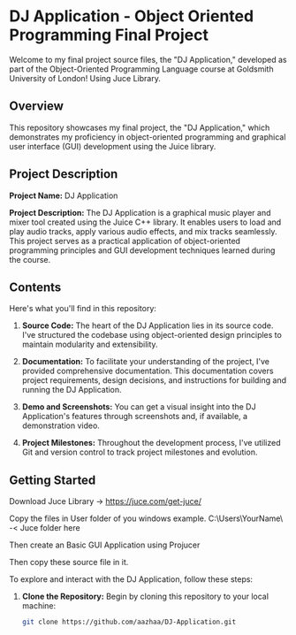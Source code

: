 # DJ Application - Object Oriented Programming Final Project

Welcome to my final project source files, the "DJ Application," developed as part of the Object-Oriented Programming Language course at Goldsmith University of London! Using Juce Library.

## Overview

This repository showcases my final project, the "DJ Application," which demonstrates my proficiency in object-oriented programming and graphical user interface (GUI) development using the Juice library.

## Project Description

**Project Name:** DJ Application

**Project Description:** The DJ Application is a graphical music player and mixer tool created using the Juice C++ library. It enables users to load and play audio tracks, apply various audio effects, and mix tracks seamlessly. This project serves as a practical application of object-oriented programming principles and GUI development techniques learned during the course.

## Contents

Here's what you'll find in this repository:

1. **Source Code:** The heart of the DJ Application lies in its source code. I've structured the codebase using object-oriented design principles to maintain modularity and extensibility.

2. **Documentation:** To facilitate your understanding of the project, I've provided comprehensive documentation. This documentation covers project requirements, design decisions, and instructions for building and running the DJ Application.

3. **Demo and Screenshots:** You can get a visual insight into the DJ Application's features through screenshots and, if available, a demonstration video.

4. **Project Milestones:** Throughout the development process, I've utilized Git and version control to track project milestones and evolution.

## Getting Started

Download Juce Library -> https://juce.com/get-juce/

Copy the files in User folder of you windows example. C:\Users\YourName\ -< Juce folder here

Then create an Basic GUI Application using Projucer

Then copy these source file in it.

To explore and interact with the DJ Application, follow these steps:

1. **Clone the Repository:** Begin by cloning this repository to your local machine:

   ```bash
   git clone https://github.com/aazhaa/DJ-Application.git

